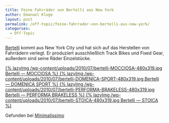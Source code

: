 ```yaml
---
title: Feine Fahrräder von Bertelli aus New York
author: Emanuel Kluge
layout: post
permalink: /off-topic/feine-fahrrader-von-bertelli-aus-new-york/
categories:
  - Off-Topic
---
```


[Bertelli][bertellibici] kommt aus New York City und hat sich auf das Herstellen von Fahrrädern verlegt. Er produziert ausschließlich Track Bikes und Fixed Gear, außerdem sind seine Räder Einzelstücke.

<a href="http://www.bertellibici.com/product.php?works_id=119">
  {% lazyImg /wp-content/uploads/2010/07/bertelli-MOCCIOSA-480x319.jpg Bertelli &mdash; MOCCIOSA %}
</a>

<a href="http://www.bertellibici.com/product.php?works_id=116">
  {% lazyImg /wp-content/uploads/2010/07/bertelli-DOMENICA-SPORT-480x319.jpg Bertelli &mdash; DOMENICA SPORT %}
</a>

<a href="http://www.bertellibici.com/product.php?works_id=117">
  {% lazyImg /wp-content/uploads/2010/07/bertelli-PERFORMA-BRAKELESS-480x319.jpg Bertelli &mdash; PERFORMA BRAKELESS %}
</a>

<a href="http://www.bertellibici.com/product.php?works_id=115">
  {% lazyImg /wp-content/uploads/2010/07/bertelli-STOICA-480x319.jpg Bertelli &mdash; STOICA %}
</a>

Gefunden bei [Minimalissimo][minimalissimo]

[bertellibici]: http://www.bertellibici.com/
[minimalissimo]: http://minimalissimo.com/2010/07/domenica-sport/

